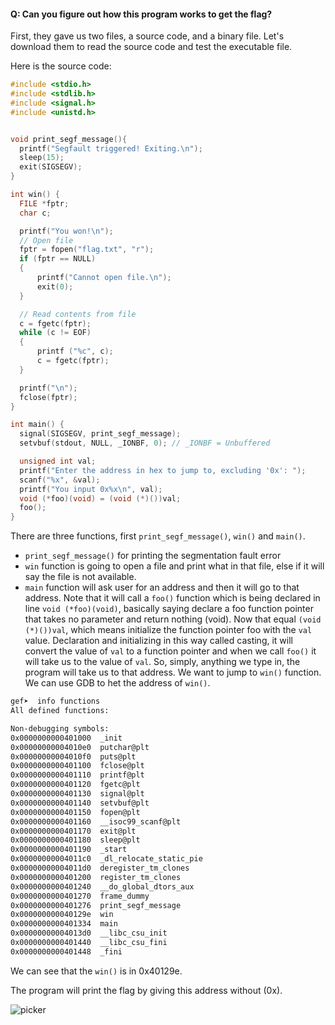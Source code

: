 #### Q: Can you figure out how this program works to get the flag?
First, they gave us two files, a source code, and a binary file. Let's download them to read the source code and test the executable file. 

Here is the source code:
```c
#include <stdio.h>
#include <stdlib.h>
#include <signal.h>
#include <unistd.h>


void print_segf_message(){
  printf("Segfault triggered! Exiting.\n");
  sleep(15);
  exit(SIGSEGV);
}

int win() {
  FILE *fptr;
  char c;

  printf("You won!\n");
  // Open file
  fptr = fopen("flag.txt", "r");
  if (fptr == NULL)
  {
      printf("Cannot open file.\n");
      exit(0);
  }

  // Read contents from file
  c = fgetc(fptr);
  while (c != EOF)
  {
      printf ("%c", c);
      c = fgetc(fptr);
  }

  printf("\n");
  fclose(fptr);
}

int main() {
  signal(SIGSEGV, print_segf_message);
  setvbuf(stdout, NULL, _IONBF, 0); // _IONBF = Unbuffered

  unsigned int val;
  printf("Enter the address in hex to jump to, excluding '0x': ");
  scanf("%x", &val);
  printf("You input 0x%x\n", val);
  void (*foo)(void) = (void (*)())val;
  foo();
}
```

There are three functions, first `print_segf_message()`, `win()` and `main()`. 
- `print_segf_message()` for printing the segmentation fault error
- `win` function is going to open a file and print what in that file, else if it will say the file is not available. 
- `main` function will ask user for an address and then it will go to that address. Note that it will call a `foo()` function which is being declared in line `void (*foo)(void)`, basically saying declare a foo function pointer that takes no parameter and return nothing (void). Now that equal `(void (*)())val`, which means initialize the function pointer foo with the `val` value. Declaration and initializing in this way called casting, it will convert the value of `val` to a function pointer and when we call `foo()` it will take us to the value of `val`. So, simply, anything we type in, the program will take us to that address. We want to jump to `win()` function. We can use GDB to het the address of `win()`. 
```bash
gef➤  info functions
All defined functions:

Non-debugging symbols:
0x0000000000401000  _init
0x00000000004010e0  putchar@plt
0x00000000004010f0  puts@plt
0x0000000000401100  fclose@plt
0x0000000000401110  printf@plt
0x0000000000401120  fgetc@plt
0x0000000000401130  signal@plt
0x0000000000401140  setvbuf@plt
0x0000000000401150  fopen@plt
0x0000000000401160  __isoc99_scanf@plt
0x0000000000401170  exit@plt
0x0000000000401180  sleep@plt
0x0000000000401190  _start
0x00000000004011c0  _dl_relocate_static_pie
0x00000000004011d0  deregister_tm_clones
0x0000000000401200  register_tm_clones
0x0000000000401240  __do_global_dtors_aux
0x0000000000401270  frame_dummy
0x0000000000401276  print_segf_message
0x000000000040129e  win
0x0000000000401334  main
0x00000000004013d0  __libc_csu_init
0x0000000000401440  __libc_csu_fini
0x0000000000401448  _fini
```

We can see that the `win()` is in 0x40129e. 

The program will print the flag by giving this address without (0x). 

![picker](https://github.com/albrashd1/CTF/assets/101599690/f6be304e-3eff-49ff-bdfd-aa470f7f408f)
